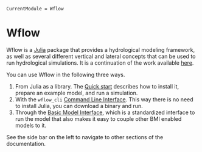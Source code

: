 ```@meta
CurrentModule = Wflow
```

# Wflow

Wflow is a [Julia](https://julialang.org/) package that provides a hydrological modeling
framework, as well as several different vertical and lateral concepts that can be used to
run hydrological simulations. It is a continuation of the work available
[here](https://github.com/openstreams/wflow).

You can use Wflow in the following three ways.

1. From Julia as a library. The [Quick start](@ref) describes how to
   install it, prepare an example model, and run a simulation.
2. With the `wflow_cli` [Command Line Interface](@ref). This way there is no
   need to install Julia, you can download a binary and run.
3. Through the [Basic Model Interface](@ref), which is a standardized interface to run the
   model that also makes it easy to couple other BMI enabled models to it.

See the side bar on the left to navigate to other sections of the documentation.
